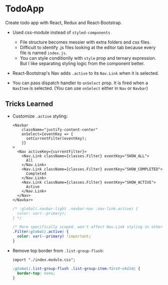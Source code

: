 # TodoApp

Create todo app with React, Redux and React-Bootstrap.

- Used css-module instead of `styled-components`

  - File structure becomes messier with extra folders and css files.
  - Difficult to identify .js files looking at the editor tab because every file is named `index.js`.
  - You can style conditionlly with `style` prop and ternary expression. But I like separating styling logic from the component better.

- React-Bootstrap's Nav adds `.active` to its `Nav.Link` when it is selected.
- You can pass dispatch handler to `onSelect` prop. It is fired when a `NavItem` is selected. (You can use `onSelect` either in `Nav` or `Navbar`)

## Tricks Learned

- Customize `.active` styling:

  ```JSX
  <Navbar
      className="justify-content-center"
      onSelect={eventKey => {
        setCurrentFilter(eventKey);
      }}
  >
    <Nav activeKey={currentFilter}>
      <Nav.Link className={classes.Filter} eventKey="SHOW_ALL">
        All
      </Nav.Link>
      <Nav.Link className={classes.Filter} eventKey="SHOW_COMPLETED">
        Completed
      </Nav.Link>
      <Nav.Link className={classes.Filter} eventKey="SHOW_ACTIVE">
        Active
      </Nav.Link>
    </Nav>
  </Navbar>
  ```

  ```css
  /* :global(.navbar-light .navbar-nav .nav-link.active) {
    color: var(--primary);
  } */

  /* More specifically scoped. won't affect Nav.Link styling in other Components */
  .Filter:global(.active) {
    color: var(--primary) !important;
  }
  ```

- Remove top border from `.list-group-flush`:

  ```JSX
  import "./index.module.css";
  ```

  ```css
  :global(.list-group-flush .list-group-item:first-child) {
    border-top: none;
  }
  ```
